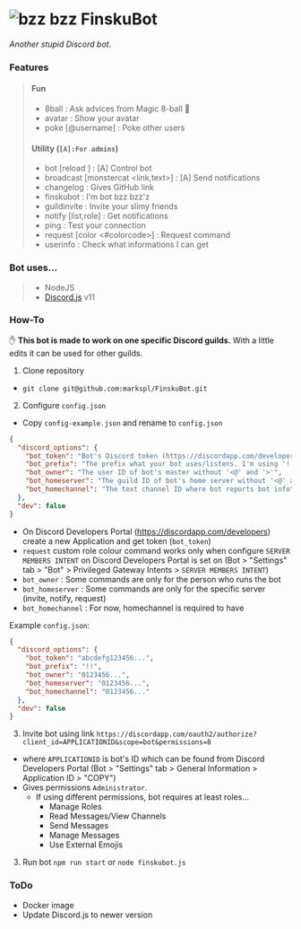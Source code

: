 ﻿# ![bzz bzz](https://cdn.discordapp.com/app-icons/299199715495641098/027e6865e21aa4eb5d546e6a0ca05a1e.png?size=64) FinskuBot
*Another stupid Discord bot*.

### Features
>#### Fun
>- 8ball : Ask advices from Magic 8-ball 🎱
>- avatar : Show your avatar
>- poke [@username] : Poke other users
>
>#### Utility (`[A]:For admins`)
>- bot [reload <command>] : [A] Control bot
>- broadcast [monstercat <link,text>] : [A] Send notifications
>- changelog : Gives GitHub link
>- finskubot : I'm bot bzz bzz'z
>- guildinvite : Invite your slimy friends
>- notify [list,role] : Get notifications
>- ping : Test your connection
>- request [color <#colorcode>] : Request command
>- userinfo : Check what informations I can get

### Bot uses...
>- NodeJS
>- [Discord.js](https://discord.js.org/#/) v11

### How-To

✋ **This bot is made to work on one specific Discord guilds.** With a little edits it can be used for other guilds.

1. Clone repository

- `git clone git@github.com:markspl/FinskuBot.git`

2. Configure `config.json`

- Copy `config-example.json` and rename to `config.json`
```json
{
  "discord_options": {
    "bot_token": "Bot's Discord token (https://discordapp.com/developers)",
    "bot_prefix": "The prefix what your bot uses/listens. I'm using '!'",
    "bot_owner": "The user ID of bot's master without '<@' and '>'",
    "bot_homeserver": "The guild ID of bot's home server without '<@' and '>'",
    "bot_homechannel": "The text channel ID where bot reports bot info"
  },
  "dev": false
}
```
- On Discord Developers Portal (https://discordapp.com/developers) create a new Application and get token (`bot_token`)
- `request` custom role colour command works only when configure `SERVER MEMBERS INTENT` on Discord Developers Portal is set on (Bot > "Settings" tab > "Bot" > Privileged Gateway Intents > `SERVER MEMBERS INTENT`)
- `bot_owner` : Some commands are only for the person who runs the bot
- `bot_homeserver` : Some commands are only for the specific server (invite, notify, request)
- `bot_homechannel` : For now, homechannel is required to have

Example `config.json`:
```json
{
  "discord_options": {
    "bot_token": "abcdefg123456...",
    "bot_prefix": "!!",
    "bot_owner": "0123456...",
    "bot_homeserver": "0123456...",
    "bot_homechannel": "0123456..."
  },
  "dev": false
}
```

3. Invite bot using link `https://discordapp.com/oauth2/authorize?client_id=APPLICATIONID&scope=bot&permissions=8`

- where `APPLICATIONID` is bot's ID which can be found from Discord Developers Portal (Bot > "Settings" tab > General Information > Application ID > "COPY")
- Gives permissions `Administrator`. 
    - If using different permissions, bot requires at least roles...
        - Manage Roles
        - Read Messages/View Channels
        - Send Messages
        - Manage Messages
        - Use External Emojis

3. Run bot `npm run start` or `node finskubot.js`

### ToDo
- Docker image
- Update Discord.js to newer version
